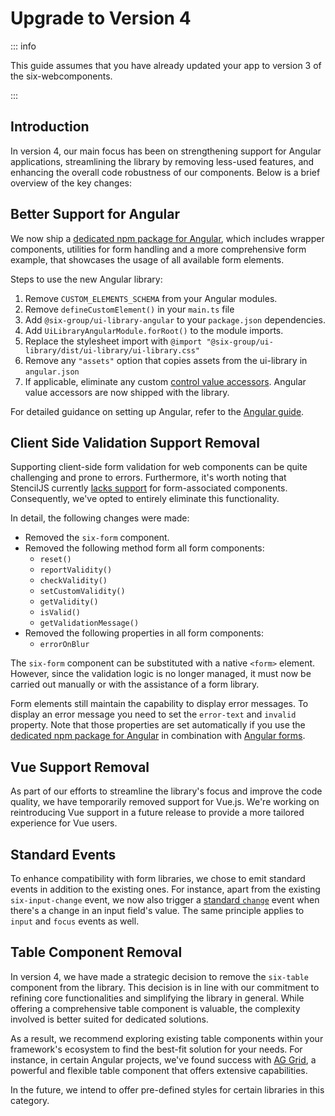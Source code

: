 # Upgrade to Version 4

::: info

This guide assumes that you have already updated your app to version 3 of the six-webcomponents.

:::

## Introduction

In version 4, our main focus has been on strengthening support for Angular applications,
streamlining the library by removing less-used features, and enhancing the overall code robustness
of our components. Below is a brief overview of the key changes:

## Better Support for Angular

We now ship a
[dedicated npm package for Angular](https://www.npmjs.com/package/@six-group/ui-library-angular),
which includes wrapper components, utilities for form handling and a more comprehensive form
example, that showcases the usage of all available form elements.

Steps to use the new Angular library:

1. Remove `CUSTOM_ELEMENTS_SCHEMA` from your Angular modules.
2. Remove `defineCustomElement()` in your `main.ts` file
3. Add `@six-group/ui-library-angular` to your `package.json` dependencies.
4. Add `UiLibraryAngularModule.forRoot()` to the module imports.
5. Replace the stylesheet import with
   `@import "@six-group/ui-library/dist/ui-library/ui-library.css"`
6. Remove any `"assets"` option that copies assets from the ui-library in `angular.json`
7. If applicable, eliminate any custom
   [control value accessors](https://angular.io/api/forms/ControlValueAccessor). Angular value
   accessors are now shipped with the library.

For detailed guidance on setting up Angular, refer to the [Angular guide](angular.md).

## Client Side Validation Support Removal

Supporting client-side form validation for web components can be quite challenging and prone to
errors. Furthermore, it's worth noting that StencilJS currently
[lacks support](https://github.com/ionic-team/stencil/issues/2284) for form-associated components.
Consequently, we've opted to entirely eliminate this functionality.

In detail, the following changes were made:

- Removed the `six-form` component.
- Removed the following method form all form components:
  - `reset()`
  - `reportValidity()`
  - `checkValidity()`
  - `setCustomValidity()`
  - `getValidity()`
  - `isValid()`
  - `getValidationMessage()`
- Removed the following properties in all form components:
  - `errorOnBlur`

The `six-form` component can be substituted with a native `<form>` element. However, since the
validation logic is no longer managed, it must now be carried out manually or with the assistance of
a form library.

Form elements still maintain the capability to display error messages. To display an error message
you need to set the `error-text` and `invalid` property. Note that those properties are set
automatically if you use the
[dedicated npm package for Angular](https://www.npmjs.com/package/@six-group/ui-library-angular) in
combination with [Angular forms](https://angular.io/guide/forms-overview).

## Vue Support Removal

As part of our efforts to streamline the library's focus and improve the code quality, we have
temporarily removed support for Vue.js. We're working on reintroducing Vue support in a future
release to provide a more tailored experience for Vue users.

## Standard Events

To enhance compatibility with form libraries, we chose to emit standard events in addition to the
existing ones. For instance, apart from the existing `six-input-change` event, we now also trigger a
[standard `change`](https://developer.mozilla.org/en-US/docs/Web/API/HTMLElement/change_event) event
when there's a change in an input field's value. The same principle applies to `input` and `focus`
events as well.

## Table Component Removal

In version 4, we have made a strategic decision to remove the `six-table` component from the
library. This decision is in line with our commitment to refining core functionalities and
simplifying the library in general. While offering a comprehensive table component is valuable, the
complexity involved is better suited for dedicated solutions.

As a result, we recommend exploring existing table components within your framework's ecosystem to
find the best-fit solution for your needs. For instance, in certain Angular projects, we've found
success with [AG Grid](https://www.ag-grid.com/), a powerful and flexible table component that
offers extensive capabilities.

In the future, we intend to offer pre-defined styles for certain libraries in this category.
